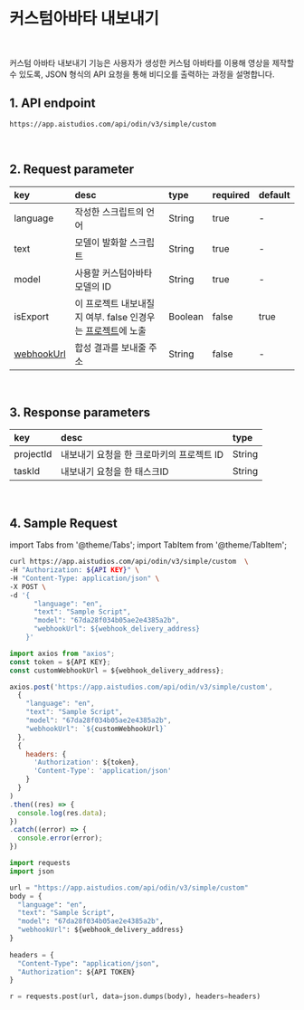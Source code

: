 # 커스텀아바타 내보내기

<br/>

커스텀 아바타 내보내기 기능은 사용자가 생성한 커스텀 아바타를 이용해 영상을 제작할 수 있도록, JSON 형식의 API 요청을 통해 비디오를 출력하는 과정을 설명합니다.

## 1. API endpoint

```http
https://app.aistudios.com/api/odin/v3/simple/custom
```

<br/>

## 2. Request parameter

|key|desc|type|required|default|
|:---|:---|:---|:---|:---|
|language|작성한 스크립트의 언어|String|true|-|
|text|모델이 발화할 스크립트|String|true|-|
|model|사용할 커스텀아바타 모델의 ID|String|true|-|
|isExport|이 프로젝트 내보내질지 여부. false 인경우는 [프로젝트](https://app.aistudios.com/dashboard)에 노출|Boolean|false|true|
|[webhookUrl](../reference/webhook)|합성 결과를 보내줄 주소|String|false|-|


<br/>

## 3. Response parameters

|key|desc|type|
|:---|:---|:---|
|projectId|내보내기 요청을 한 크로마키의 프로젝트 ID|String|
|taskId|내보내기 요청을 한 태스크ID|String|

<br/>


## 4. Sample Request

import Tabs from '@theme/Tabs';
import TabItem from '@theme/TabItem';

<Tabs>
<TabItem value="curl" label="cURL">

```bash
curl https://app.aistudios.com/api/odin/v3/simple/custom  \
-H "Authorization: ${API KEY}" \
-H "Content-Type: application/json" \
-X POST \
-d '{
      "language": "en",
      "text": "Sample Script",
      "model": "67da28f034b05ae2e4385a2b",
      "webhookUrl": ${webhook_delivery_address}
    }'
```

</TabItem>
<TabItem value="js" label="Node.js">

```js
import axios from "axios"; 
const token = ${API KEY};
const customWebhookUrl = ${webhook_delivery_address};

axios.post('https://app.aistudios.com/api/odin/v3/simple/custom', 
  {
    "language": "en",
    "text": "Sample Script",
    "model": "67da28f034b05ae2e4385a2b",
    "webhookUrl": `${customWebhookUrl}`
  }, 
  {
    headers: {
      'Authorization': ${token},
      'Content-Type': 'application/json'
    }
  }
)
.then((res) => {
  console.log(res.data);
})
.catch((error) => {
  console.error(error);
})
```

</TabItem>
<TabItem value="py" label="Python">

```py
import requests
import json

url = "https://app.aistudios.com/api/odin/v3/simple/custom"
body = {
  "language": "en",
  "text": "Sample Script",
  "model": "67da28f034b05ae2e4385a2b",
  "webhookUrl": ${webhook_delivery_address}
}
    
headers = {
  "Content-Type": "application/json",
  "Authorization": ${API TOKEN}
}

r = requests.post(url, data=json.dumps(body), headers=headers)
```

</TabItem>
</Tabs>
